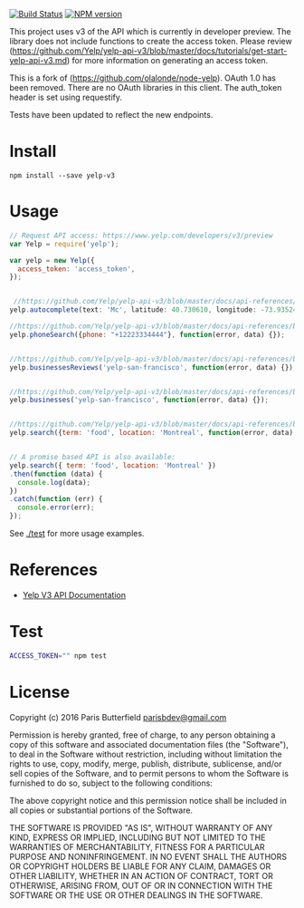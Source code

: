 [![Build Status](https://travis-ci.org/parisbutterfield/node-yelp.svg?branch=master)](https://travis-ci.org/parisbutterfield/node-yelp) [![NPM version](https://badge.fury.io/js/yelp.png)](http://badge.fury.io/js/yelp)


This project uses v3 of the API which is currently in developer preview.
The library does not include functions to create the access token. Please review (https://github.com/Yelp/yelp-api-v3/blob/master/docs/tutorials/get-start-yelp-api-v3.md) for more information on generating an access token.

This is a fork of (https://github.com/olalonde/node-yelp). OAuth 1.0 has been removed. There are no OAuth libraries in this client. The auth_token header is set using requestify.

Tests have been updated to reflect the new endpoints.


# Install

```
npm install --save yelp-v3
```

# Usage

```javascript
// Request API access: https://www.yelp.com/developers/v3/preview
var Yelp = require('yelp');

var yelp = new Yelp({
  access_token: 'access_token',
});


 //https://github.com/Yelp/yelp-api-v3/blob/master/docs/api-references/autocomplete.md
yelp.autocomplete(text: 'Mc', latitude: 40.730610, longitude: -73.935242, }, function(error, data) {});

//https://github.com/Yelp/yelp-api-v3/blob/master/docs/api-references/businesses-search-phone.md
yelp.phoneSearch({phone: "+12223334444"}, function(error, data) {});


//https://github.com/Yelp/yelp-api-v3/blob/master/docs/api-references/businesses-id-reviews.md
yelp.businessesReviews('yelp-san-francisco', function(error, data) {});


//https://github.com/Yelp/yelp-api-v3/blob/master/docs/api-references/businesses-id.md
yelp.businesses('yelp-san-francisco', function(error, data) {});


//https://github.com/Yelp/yelp-api-v3/blob/master/docs/api-references/businesses-search.md
yelp.search({term: 'food', location: 'Montreal', function(error, data) {});


// A promise based API is also available:
yelp.search({ term: 'food', location: 'Montreal' })
.then(function (data) {
  console.log(data);
})
.catch(function (err) {
  console.error(err);
});
```

See [./test](./test) for more usage examples.

# References

- [Yelp V3 API Documentation](https://github.com/Yelp/yelp-api-v3)

# Test

```bash
ACCESS_TOKEN="" npm test
```

# License

Copyright (c) 2016 Paris Butterfield <parisbdev@gmail.com>

Permission is hereby granted, free of charge, to any person obtaining a
copy of this software and associated documentation files (the
"Software"), to deal in the Software without restriction, including
without limitation the rights to use, copy, modify, merge, publish,
distribute, sublicense, and/or sell copies of the Software, and to
permit persons to whom the Software is furnished to do so, subject to
the following conditions:

The above copyright notice and this permission notice shall be included
in all copies or substantial portions of the Software.

THE SOFTWARE IS PROVIDED "AS IS", WITHOUT WARRANTY OF ANY KIND, EXPRESS
OR IMPLIED, INCLUDING BUT NOT LIMITED TO THE WARRANTIES OF
MERCHANTABILITY, FITNESS FOR A PARTICULAR PURPOSE AND NONINFRINGEMENT.
IN NO EVENT SHALL THE AUTHORS OR COPYRIGHT HOLDERS BE LIABLE FOR ANY
CLAIM, DAMAGES OR OTHER LIABILITY, WHETHER IN AN ACTION OF CONTRACT,
TORT OR OTHERWISE, ARISING FROM, OUT OF OR IN CONNECTION WITH THE
SOFTWARE OR THE USE OR OTHER DEALINGS IN THE SOFTWARE.
